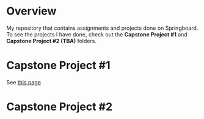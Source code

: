 # Overview
My repository that contains assignments and projects done on Springboard. To see the projects I have done, check out the **Capstone Project #1** and **Capstone Project #2 (TBA)** folders.

# Capstone Project #1
See [this page](https://github.com/sangyeolbaek/SB/tree/master/Capstone%20Project%201)

# Capstone Project #2

